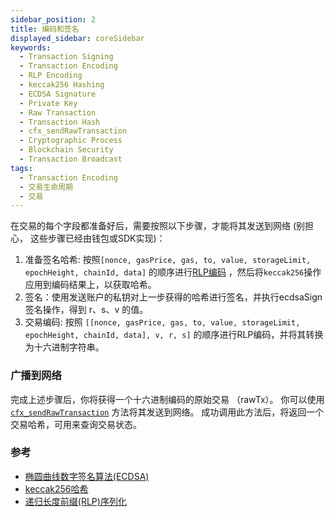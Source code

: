 ```yaml
---
sidebar_position: 2
title: 编码和签名
displayed_sidebar: coreSidebar
keywords:
  - Transaction Signing
  - Transaction Encoding
  - RLP Encoding
  - keccak256 Hashing
  - ECDSA Signature
  - Private Key
  - Raw Transaction
  - Transaction Hash
  - cfx_sendRawTransaction
  - Cryptographic Process
  - Blockchain Security
  - Transaction Broadcast
tags:
  - Transaction Encoding
  - 交易生命周期
  - 交易
---
```


在交易的每个字段都准备好后，需要按照以下步骤，才能将其发送到网络 (别担心， 这些步骤已经由钱包或SDK实现)：

1. 准备签名哈希: 按照`[nonce, gasPrice, gas, to, value, storageLimit, epochHeight, chainId, data]` 的顺序进行[RLP编码](https://ethereum.org/en/developers/docs/data-structures-and-encoding/rlp/) ，然后将`keccak256`操作应用到编码结果上，以获取哈希。
2. 签名：使用发送账户的私钥对上一步获得的哈希进行签名，并执行ecdsaSign签名操作，得到 r、s、v 的值。
3. 交易编码: 按照 `[[nonce, gasPrice, gas, to, value, storageLimit, epochHeight, chainId, data], v, r, s]` 的顺序进行RLP编码，并将其转换为十六进制字符串。

### 广播到网络

完成上述步骤后，你将获得一个十六进制编码的原始交易 （rawTx）。 你可以使用 [`cfx_sendRawTransaction`](../../build/json-rpc/cfx-namespace.md#cfx_sendrawtransaction) 方法将其发送到网络。 成功调用此方法后，将返回一个交易哈希，可用来查询交易状态。

### 参考

- [椭圆曲线数字签名算法(ECDSA)](https://fitsaleem.medium.com/ethereums-elliptic-curve-digital-signature-algorithm-ecdsa-88e1659f4879#:~:text=ECDSA%20is%20used%20in%20Ethereum,included%20in%20the%20transaction%20data.)
- [keccak256哈希](https://ethereum.org/en/glossary/#keccak-256)
- [递归长度前缀(RLP)序列化](https://ethereum.org/en/developers/docs/data-structures-and-encoding/rlp/)
